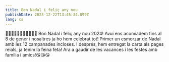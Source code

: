 ```yaml
---
title: Bon Nadal i feliç any nou
publishDate: 2023-12-22T13:45:34.899Z
lang: ca
---
```

🎁🎄🎁🎄🎁🎄🎁🎄🎁🎄🎁
Bon Nadal i feliç any nou 2024!
Avuí ens acomiadem fins al 8 de gener i nosaltres ja ho hem celebrat tot!
Primer un esmorzar de Nadal amb les 12 campanades incloses. I després, hem entregat la carta als pages reials, ja tenim la feina feta!
Ara a gaudir de les vacances i les festes amb familia i amics!😘😘😘